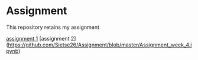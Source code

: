 # Assignment
This repository retains my assignment

[assignment 1](https://github.com/Sietse26/Assignment/blob/master/Assignment_week_2%20(1).ipynb)
[assignment 2] (https://github.com/Sietse26/Assignment/blob/master/Assignment_week_4.ipynb)
